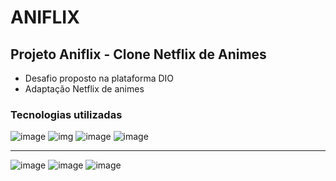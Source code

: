 # ANIFLIX 

## Projeto Aniflix  - Clone Netflix de Animes

- Desafio proposto na plataforma DIO
- Adaptação Netflix de animes

### Tecnologias utilizadas

![image](https://img.shields.io/badge/HTML5-E34F26?style=for-the-badge&logo=html5&logoColor=white) ![img](https://img.shields.io/badge/CSS3-1572B6?style=for-the-badge&logo=css3&logoColor=white) ![image](https://img.shields.io/badge/JavaScript-323330?style=for-the-badge&logo=javascript&logoColor=F7DF1E) ![image](https://img.shields.io/badge/jQuery-0769AD?style=for-the-badge&logo=jquery&logoColor=white)

- - - 

![image](https://user-images.githubusercontent.com/61064971/156901193-a864a115-b938-42ab-948b-87cfe10aa152.png)
![image](https://user-images.githubusercontent.com/61064971/156901273-92de54f9-271b-4cd7-a60e-842502fd568c.png)
![image](https://user-images.githubusercontent.com/61064971/156901367-6ced1b28-8422-4c07-9d16-738b0b9b9fce.png)

